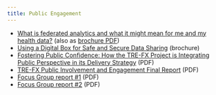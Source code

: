 ```yaml
---
title: Public Engagement
---
```


* [What is federated analytics and what it might mean for me and my health data?](/federated-analytics) (also as [brochure PDF](/reports/brochure-what-is-fed-a.pdf))
* [Using a Digital Box for Safe and Secure Data Sharing](/reports/brochure-digital-boxes.pdf) (brochure)
* [Fostering Public Confidence: How the TRE-FX Project is Integrating Public Perspective in its Delivery Strategy](tre-fx-public-trust.pdf) (PDF)
* [TRE-FX Public Involvement and Engagement Final Report](https://doi.org/10.5281/zenodo.10084398) (PDF)
* [Focus Group report #1](/reports/focus-group-report-1.pdf) (PDF)
* [Focus Group report #2](/reports/focus-group-report-2.pdf) (PDF)

  
